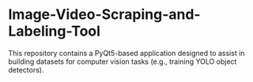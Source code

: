 # Image-Video-Scraping-and-Labeling-Tool
This repository contains a PyQt5-based application designed to assist in building datasets for computer vision tasks (e.g., training YOLO object detectors).
